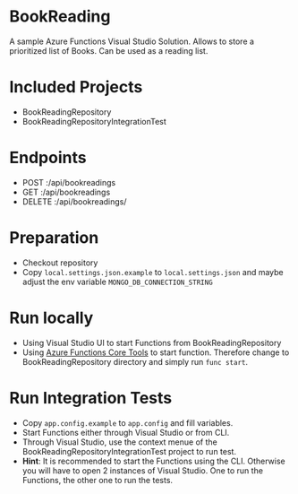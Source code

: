 # BookReading
A sample Azure Functions Visual Studio Solution. Allows to store a prioritized list of Books. Can be used as a reading list.  


# Included Projects

* BookReadingRepository
* BookReadingRepositoryIntegrationTest


# Endpoints

* POST <baseurl>:<port>/api/bookreadings
* GET <baseurl>:<port>/api/bookreadings
* DELETE <baseurl>:<port>/api/bookreadings/<id>


# Preparation

* Checkout repository 
* Copy `local.settings.json.example` to `local.settings.json` and maybe adjust the env variable `MONGO_DB_CONNECTION_STRING`


# Run locally

* Using Visual Studio UI to start Functions from BookReadingRepository
* Using [Azure Functions Core Tools](https://github.com/Azure/azure-functions-core-tools) to start function. Therefore change to BookReadingRepository directory and simply run `func start`.


# Run Integration Tests

* Copy `app.config.example` to `app.config` and fill variables.
* Start Functions either through Visual Studio or from CLI.
* Through Visual Studio, use the context menue of the BookReadingRepositoryIntegrationTest project to run test. 
* **Hint**: It is recommended to start the Functions using the CLI. Otherwise you will have to open 2 instances of Visual Studio. One to run the Functions, the other one to run the tests.
